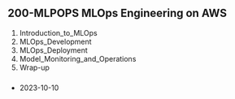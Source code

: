 ## 200-MLPOPS MLOps Engineering on AWS

1. Introduction_to_MLOps
2. MLOps_Development
3. MLOps_Deployment
4. Model_Monitoring_and_Operations
5. Wrap-up


###

- 2023-10-10